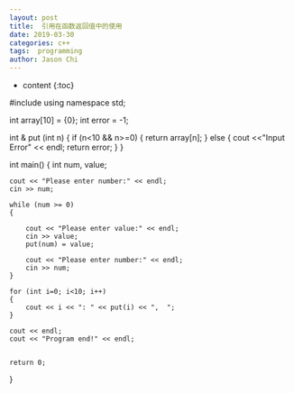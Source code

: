 ```yaml
---
layout: post
title:  引用在函数返回值中的使用
date: 2019-03-30
categories: c++
tags:  programming
author: Jason Chi
---
```

* content
{:toc}






#include <iostream>
using namespace std;

int array[10] = {0};
int error = -1;

int & put (int n)
{
    if (n<10 && n>=0)
    {
        return array[n];
    }
    else
    {
        cout <<"Input Error" << endl;
        return error;
    }
}


int main()
{
    int num, value;

    cout << "Please enter number:" << endl;
    cin >> num;
    
    while (num >= 0)
    {

        cout << "Please enter value:" << endl;
        cin >> value;
        put(num) = value;
        
        cout << "Please enter number:" << endl;
        cin >> num;
    }
    
    for (int i=0; i<10; i++)
    {
        cout << i << ": " << put(i) << ",  ";
    }
    
    cout << endl;
    cout << "Program end!" << endl;


    return 0;
}
